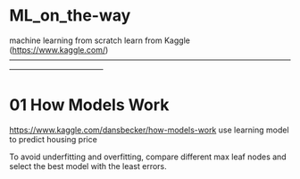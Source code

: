 # ML_on_the-way
machine learning from scratch
learn from Kaggle (https://www.kaggle.com/)
————————————————————————————————————————————————

# 01 How Models Work
https://www.kaggle.com/dansbecker/how-models-work
use learning model to predict housing price

To avoid underfitting and overfitting, compare different max leaf nodes and select the best model with the least errors.
